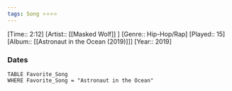 ```yaml
---
tags: Song ⭐⭐⭐⭐ 
---
```

[Time:: 2:12]
[Artist:: [[Masked Wolf]] ]
[Genre:: Hip-Hop/Rap]
[Played:: 15]
[Album:: [[Astronaut in the Ocean (2019)]]]
[Year:: 2019]
### Dates
````dataview
TABLE Favorite_Song
WHERE Favorite_Song = "Astronaut in the Ocean"
````